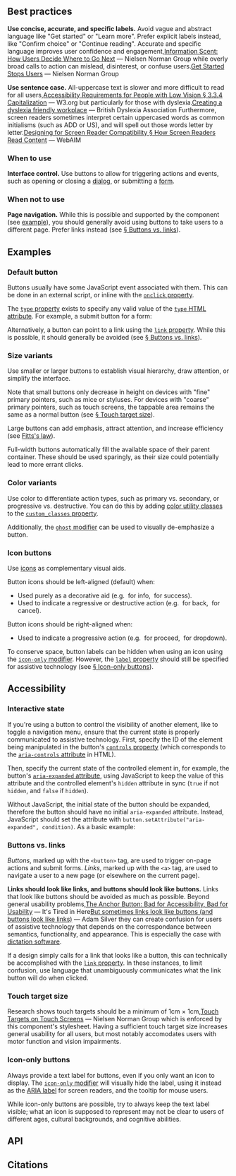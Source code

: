 <!--lead Buttons allow users to trigger an action with a single tap, click, or keypress. They are useful to call attention to some action, or to prompt users to make an affirmative choice. lead-->

## Best practices

**Use concise, accurate, and specific labels.** Avoid vague and abstract language like "Get started" or "Learn more". Prefer explicit labels instead, like "Confirm choice" or "Continue reading". Accurate and specific language improves user confidence and engagement,<span data-footnote>[Information Scent: How Users Decide Where to Go Next](https://www.nngroup.com/articles/information-scent/#:~:text=Perhaps%20the%20most,to%20click%20it.) — Nielsen Norman Group</span> while overly broad calls to action can mislead, disinterest, or confuse users.<span data-footnote>[Get Started Stops Users](https://www.nngroup.com/articles/get-started/) — Nielsen Norman Group</span>

**Use sentence case.** All-uppercase text is slower and more difficult to read for all users,<span data-footnote>[Accessibility Requirements for People with Low Vision § 3.3.4 Capitalization](https://www.w3.org/TR/low-vision-needs/#capitalization) — W3.org</span> but particularly for those with dyslexia.<span data-footnote>[Creating a dyslexia friendly workplace](https://www.bdadyslexia.org.uk/advice/employers/creating-a-dyslexia-friendly-workplace/dyslexia-friendly-style-guide#:~:text=Avoid%20text%20in%20uppercase/capital%20letters%20and%20small%20caps%2C%20which%20can%20be%20less%20familiar%20to%20the%20reader%20and%20harder%20to%20read.) — British Dyslexia Association</span> Furthermore, screen readers sometimes interpret certain uppercased words as common initialisms (such as ADD or US), and will spell out those words letter by letter.<span data-footnote>[Designing for Screen Reader Compatibility § How Screen Readers Read Content](https://webaim.org/techniques/screenreader/#:~:text=Screen%20readers%20try%20to%20pronounce%20acronyms%2C%20if%20there%20are%20sufficient%20vowels/consonants%20to%20be%20pronounceable.%20Otherwise%2C%20they%20spell%20out%20the%20letters.) — WebAIM</span>

### When to use

**Interface control.** Use buttons to allow for triggering actions and events, such as opening or closing a [dialog](/components/dialog), or submitting a [form](/components/forms).

### When not to use

**Page navigation.** While this is possible and supported by the component (see [example](#default-button)), you should generally avoid using buttons to take users to a different page. Prefer links instead (see [&sect; Buttons vs. links](#buttons-vs-links)).

## Examples
### Default button
Buttons usually have some JavaScript event associated with them. This can be done in an external script, or inline with the [`onclick` property](#onclick).

<!--twig
{% embed "@tch/includes/example-box/example-box.html.twig" with {
  examples: {
    "Twig": '{{ include("@tch/components/button/button.html.twig", {
  label: "Default button",
  onclick: "alert(\'Default button clicked.\')",
}) }}',
    "HTML": '<button class="Button" type="button" onclick="alert(\'Default button clicked.\')">
  Default button
</button>',
  },
} %}
  {% block result %}
    {{ include("@tch/components/button/button.html.twig", {
      label: "Default button",
      onclick: "alert('Default button clicked.')",
    }) }}
  {% endblock %}
{% endembed %}
twig-->

The [`type` property](#type) exists to specify any valid value of the [`type` HTML attribute](https://www.w3.org/TR/2011/WD-html5-20110525/the-button-element.html#attr-button-type). For example, a submit button for a form:

<!--twig
{% embed "@tch/includes/example-box/example-box.html.twig" with {
  examples: {
    "Twig": '{{ include("@tch/components/button/button.html.twig", {
  label: "Submit button",
  type: "submit",
}) }}',
    "HTML": '<button class="Button" type="submit">
  Submit button
</button>',
  },
} %}
  {% block result %}
    {{ include("@tch/components/button/button.html.twig", {
      label: "Submit button",
      onclick: "alert('Form submitted!\n(Demonstration purposes only).')",
    }) }}
  {% endblock %}
{% endembed %}
twig-->

Alternatively, a button can point to a link using the [`link` property](#link-property). While this is possible, it should generally be avoided (see [&sect; Buttons vs. links](#buttons-vs-links)).

<!--twig
{% embed "@tch/includes/example-box/example-box.html.twig" with {
  examples: {
    "Twig": '{{ include("@tch/components/button/button.html.twig", {
  label: "Link button",
  link: "https://texaschildrens.org/"
}) }}',
    "HTML": '<a class="Button" href="https://texaschildrens.org/">
  Link button
</a>',
  },
} %}
  {% block result %}
    {{ include("@tch/components/button/button.html.twig", {
      label: "Link button",
      link: "https://texaschildrens.org/",
    }) }}
  {% endblock %}
{% endembed %}
twig-->

### Size variants
Use smaller or larger buttons to establish visual hierarchy, draw attention, or simplify the interface.

Note that small buttons only decrease in height on devices with "fine" primary pointers, such as mice or styluses. For devices with "coarse" primary pointers, such as touch screens, the tappable area remains the same as a normal button (see [&sect; Touch target size](#touch-target-size)).

<!--twig
{% embed "@tch/includes/example-box/example-box.html.twig" with {
  examples: {
    "Twig": '{{ include("@tch/components/button/button.html.twig", {
  label: "Small button",
  modifiers: ["small"],
}) }}',
    "HTML": '<button class="Button Button--small">
  Small button
</button>',
  },
} %}
  {% block result %}
    {{ include("@tch/components/button/button.html.twig", {
      label: "Small button",
      modifiers: ["small"],
    }) }}
  {% endblock %}
{% endembed %}
twig-->

Large buttons can add emphasis, attract attention, and increase efficiency (see [Fitts's law](https://www.nngroup.com/videos/fittss-law-links-buttons/ "Using Fitts's Law to Make Links and Buttons Easier to Click (video) - Nielsen Norman Group")).

<!--twig
{% embed "@tch/includes/example-box/example-box.html.twig" with {
  examples: {
    "Twig": '{{ include("@tch/components/button/button.html.twig", {
  label: "Large button",
  modifiers: ["large"],
}) }}',
    "HTML": '<button class="Button Button--large">
  Large button
</button>',
  },
} %}
  {% block result %}
    {{ include("@tch/components/button/button.html.twig", {
      label: "Large button",
      modifiers: ["large"],
    }) }}
  {% endblock %}
{% endembed %}
twig-->

Full-width buttons automatically fill the available space of their parent container. These should be used sparingly, as their size could potentially lead to more errant clicks.

<!--twig
{% embed "@tch/includes/example-box/example-box.html.twig" with {
  examples: {
    "Twig": '{{ include("@tch/components/button/button.html.twig", {
  label: "Full-width button",
  modifiers: ["full-width"],
}) }}',
    "HTML": '<button class="Button Button--full-width">
  Full-width button
</button>',
  },
} %}
  {% block result %}
    {{ include("@tch/components/button/button.html.twig", {
      label: "Full-width button",
      modifiers: ["full-width"],
    }) }}
  {% endblock %}
{% endembed %}
twig-->

### Color variants
Use color to differentiate action types, such as primary vs. secondary, or progressive vs. destructive. You can do this by adding [color utility classes](/design/color) to the [`custom_classes` property](#custom-classes-property).

Additionally, the [`ghost` modifier](#modifiers-property) can be used to visually de-emphasize a button.

<!--twig
{% embed "@tch/includes/example-box/example-box.html.twig" with {
  examples: {
    "Twig": '{{ include("@tch/components/button/button.html.twig", {
  label: "Secondary action",
  custom_classes: ["bg-secondary"],
}) }}\n
{{ include("@tch/components/button/button.html.twig", {
  label: "Tertiary action",
  modifiers: ["ghost"],
}) }}',
    "HTML": '<button class="Button bg-secondary">
  Secondary action
</button>\n
<button class="Button Button--ghost">
  Tertiary action
</button>',
  },
} %}
  {% block result %}
    <div class="row gap-tight">
      {{ include("@tch/components/button/button.html.twig", {
        label: "Secondary action",
        custom_classes: ["bg-secondary"],
      }) }}
      {{ include("@tch/components/button/button.html.twig", {
        label: "Tertiary action",
        modifiers: ["ghost"],
      }) }}
    </div>
  {% endblock %}
{% endembed %}
twig-->

### Icon buttons
Use [icons](/design/icons) as complementary visual aids.

Button icons should be left-aligned (default) when:

* Used purely as a decorative aid (e.g. <!--twig {{ include("@tch/components/icon/icon.html.twig", { icon: "info", label: "i inside circle" }) }} twig-->&nbsp;for info, <!--twig {{ include("@tch/components/icon/icon.html.twig", { icon: "check", label: "Checkmark" }) }} twig-->&nbsp;for success).
* Used to indicate a regressive or destructive action (e.g. <!--twig {{ include("@tch/components/icon/icon.html.twig", { icon: "chevron-left", label: "Left" }) }} twig-->&nbsp;for back, <!--twig {{ include("@tch/components/icon/icon.html.twig", { icon: "x", label: "X" }) }} twig-->&nbsp;for cancel).

<!--twig
{% embed "@tch/includes/example-box/example-box.html.twig" with {
  examples: {
    "Twig": '{{ include("@tch/components/button/button.html.twig", {
  label: "Open information",
  icon: "info",
}) }}',
    "HTML": '<button class="Button">
  <!-- Icon code copied from src/tcds/icons/info.svg --\>
  <svg xmlns="http://www.w3.org/2000/svg" viewBox="0 0 24 24" fill="none" stroke="currentColor" stroke-width="3" stroke-linecap="square">
    <circle cx="12" cy="12" r="10"/>
    <path d="M12 16v-4m0-4h0"/>
  </svg>\n
  Open information
</button>',
  },
} %}
  {% block result %}
    {{ include("@tch/components/button/button.html.twig", {
      label: "Open information",
      icon: "info",
    }) }}
  {% endblock %}
{% endembed %}
twig-->

Button icons should be right-aligned when:

* Used to indicate a progressive action (e.g. <!--twig {{ include("@tch/components/icon/icon.html.twig", { icon: "chevron-right", label: "Right" }) }} twig-->&nbsp;for proceed, <!--twig {{ include("@tch/components/icon/icon.html.twig", { icon: "chevron-down", label: "Down" }) }} twig-->&nbsp;for dropdown).

<!--twig
{% embed "@tch/includes/example-box/example-box.html.twig" with {
  examples: {
    "Twig": '{{ include("@tch/components/button/button.html.twig", {
  label: "Next",
  icon: "chevron-right",
  modifiers: ["icon-right"],
}) }}',
    "HTML": '<button class="Button Button--icon-right">
  <!-- Icon code copied from src/tcds/icons/chevron-right.svg --\>
  <svg xmlns="http://www.w3.org/2000/svg" viewBox="0 0 24 24" fill="none" stroke="currentColor" stroke-width="3" stroke-linecap="square">
    <path d="M9 18l6-6-6-6"/>
  </svg>\n
  Next
</button>',
  },
} %}
  {% block result %}
    {{ include("@tch/components/button/button.html.twig", {
      label: "Next",
      icon: "chevron-right",
      modifiers: ["icon-right"],
    }) }}
  {% endblock %}
{% endembed %}
twig-->

To conserve space, button labels can be hidden when using an icon using the [`icon-only` modifier](#modifiers-property). However, the [`label` property](#label-property) should still be specified for assistive technology (see [&sect; Icon-only buttons](#icon-only-buttons)).

<!--twig
{% embed "@tch/includes/example-box/example-box.html.twig" with {
  examples: {
    "Twig": '{{ include("@tch/components/button/button.html.twig", {
  label: "Close",
  icon: "x",
  modifiers: ["icon-only"],
}) }}',
    "HTML": '<button class="Button Button--icon-only" aria-label="Close" title="Close">
  <!-- Icon code copied from src/tcds/icons/x.svg --\>
  <svg xmlns="http://www.w3.org/2000/svg" viewBox="0 0 24 24" fill="none" stroke="currentColor" stroke-width="3" stroke-linecap="square">
    <line x1="18" y1="6" x2="6" y2="18"></line>
    <line x1="6" y1="6" x2="18" y2="18"></line>
  </svg>
</button>',
  },
} %}
  {% block result %}
    {{ include("@tch/components/button/button.html.twig", {
      label: "Close (demonstration only)",
      icon: "x",
      modifiers: ["icon-only"],
    }) }}
  {% endblock %}
{% endembed %}
twig-->

## Accessibility
### Interactive state

If you're using a button to control the visibility of another element, like to toggle a navigation menu, ensure that the current state is properly communicated to assistive technology. First, specify the ID of the element being manipulated in the button's [`controls` property](#controls-property) (which corresponds to the [`aria-controls` attribute](https://www.w3.org/TR/wai-aria-1.1/#aria-controls) in HTML).

Then, specify the current state of the controlled element in, for example, the button's [`aria-expanded` attribute](https://www.w3.org/TR/wai-aria-1.1/#aria-expanded), using JavaScript to keep the value of this attribute and the controlled element's `hidden` attribute in sync (`true` if not `hidden`, and `false` if `hidden`).

Without JavaScript, the initial state of the button should be expanded, therefore the button should have no initial `aria-expanded` attribute. Instead, JavaScript should set the attribute with `button.setAttribute("aria-expanded", condition)`. As a basic example:

<!--twig
{% embed "@tch/includes/example-box/example-box.html.twig" with {
  examples: {
    "Twig": '<!-- No initial [aria-expanded] state without JavaScript --\>
{{ include("@tch/components/button/button.html.twig", {
  label: "Toggle content",
  controls: "example-content",
}) }}\n
<!-- Not [hidden] without JavaScript --\>
<div id="example-content">Example content</div>',
    "JavaScript": '// Make initial state hidden...
button.setAttribute("aria-expanded", "false");
content.hidden = true;\n
// Toggle state on click...
button.addEventListener("click", () => {
  button.setAttribute("aria-expanded", content.hidden);
  content.hidden = !content.hidden;
});',
  },
} %}
  {% block result %}
{{ include("@tch/components/button/button.html.twig", {
  label: "Toggle content",
  controls: "example-content",
  custom_attributes: { "id": "example-toggle-button" },
}) }}

<div id="example-content">Example content</div>

<script>
  (function() {
    const button = document.getElementById("example-toggle-button");
    const content = document.getElementById("example-content");

    button.setAttribute("aria-expanded", "false");
    content.hidden = true;

    button.addEventListener("click", () => {
      button.setAttribute("aria-expanded", content.hidden);
      content.hidden = !content.hidden;
    });
  }());
</script>
  {% endblock %}
{% endembed %}
twig-->

### Buttons vs. links

*Buttons*, marked up with the `<button>` tag, are used to trigger on-page actions and submit forms. *Links*, marked up with the `<a>` tag, are used to navigate a user to a new page (or elsewhere on the current page).

**Links should look like links, and buttons should look like buttons.** Links that look like buttons should be avoided as much as possible. Beyond general usability problems,<span data-footnote>[The Anchor Button: Bad for Accessibility, Bad for Usability](http://itstiredinhere.blogspot.com/2014/08/the-anchor-button-bad-for-accessibility.html) — It's Tired in Here</span><span data-footnote>[But sometimes links look like buttons (and buttons look like links)](https://medium.com/simple-human/but-sometimes-links-look-like-buttons-and-buttons-look-like-links-9b371c57b3d2) — Adam Silver</span> they can create confusion for users of assistive technology that depends on the correspondance between semantics, functionality, and appearance. This is especially the case with [dictation software](https://www.w3.org/WAI/perspective-videos/voice/).

If a design simply calls for a link that looks like a button, this can technically be accomplished with the [`link` property](#link-property). In these instances, to limit confusion, use language that unambiguously communicates what the link button will do when clicked.

### Touch target size

Research shows touch targets should be a minimum of 1cm &times; 1cm,<span data-footnote>[Touch Targets on Touch Screens](https://www.nngroup.com/articles/touch-target-size/) — Nielsen Norman Group</span> which is enforced by this component's stylesheet. Having a sufficient touch target size increases general usability for all users, but most notably accomodates users with motor function and vision impairments.

### Icon-only buttons

Always provide a text label for buttons, even if you only want an icon to display. The [`icon-only` modifier](#modifiers-property) will visually hide the label, using it instead as the [ARIA label](https://www.w3.org/TR/WCAG20-TECHS/ARIA14.html) for screen readers, and the tooltip for mouse users.

While icon-only buttons are possible, try to always keep the text label visible; what an icon is supposed to represent may not be clear to users of different ages, cultural backgrounds, and cognitive abilities.

## API

<!--twig
{{ include("@tch/includes/api-table/api-table.html.twig", {
  properties: {
    specific: [
      {
        name: "label",
        value: "—",
        type: "string",
        description: "The text label of the button. If <code>icon-only</code>, this is used as the button's accessible <code>aria-label</code> and tooltip.",
        required: "yes",
      },
      {
        name: "type",
        value: "<ul>
          <li><code>button</code> (default)</li>
          <li><code>submit</code></li>
          <li><code>reset</code></li>
          <li><code>file</code></li>
        </ul>",
        type: "string",
        description: "The <a href='https://www.w3.org/TR/2011/WD-html5-20110525/the-button-element.html#attr-button-type' title='4.10.8 The button element — W3.org'>HTML button type</a>.",
        required: "no",
      },
      {
        name: "onclick",
        value: "—",
        type: "string",
        description: "Inline JavaScript to execute when the button is clicked.",
        required: "no",
      },
      {
        name: "controls",
        value: "—",
        type: "string (id list)",
        description: "A list of IDs referring to HTML elements that the button controls. Only use if required for ARIA purposes (see <a href='https://www.w3.org/TR/wai-aria-1.1/#aria-controls'>WAI-ARIA 1.1 &sect; aria-controls</a>).",
        required: "no",
      },
      {
        name: "link",
        value: "—",
        type: "string",
        description: "The URL or path the button should point to. Note that this will convert the button from a <code>&lt;button&gt;</code> element to an <code>&lt;a&gt;</code> element.",
        required: "no",
      },
      {
        name: "icon",
        value: "See <a href='/design/icons'>icons</a>",
        type: "string",
        description: "The icon slug (e.g. <code>check</code>, <code>arrow-right</code>) to add to the left side of the button (or, combine with a <a href='#modifiers'>modifier</a> of <code>icon-right</code> to add the icon to the right).",
        required: "no",
      },
    ],
    global: [
      {
        name: "modifiers",
        value: "<ul>
          <li><code>small</code></li>
          <li><code>large</code></li>
          <li><code>full-width</code></li>
          <li><code>round</code></li>
          <li><code>ghost</code></li>
          <li><code>icon-right</code></li>
          <li><code>icon-only</code></li>
        </ul>",
        type: "array",
        description: "Modifiers specific to the button component.",
        required: "no",
      },
      {
        name: "custom_classes",
        value: "—",
        type: "array",
        description: "Custom classes to add to the component's root element. This may be useful for adding global utilities or custom modifiers.",
        required: "no",
      },
      {
        name: "custom_attributes",
        value: "—",
        type: "array",
        description: "Custom attributes to add to the component's root element. This may be useful for adding custom JavaScript hooks.",
        required: "no",
      },
    ],
  }
}) }}
twig-->

## Citations
<!--twig {{ include("@tch/components/footnotes/footnotes.html.twig") }} twig-->